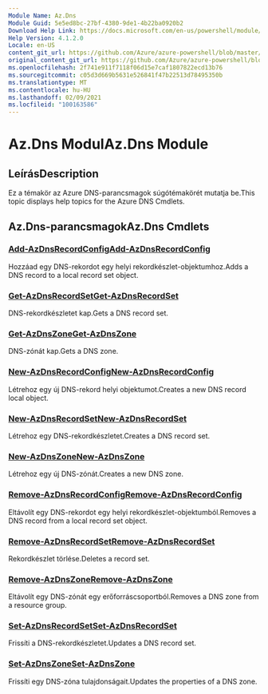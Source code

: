 ```yaml
---
Module Name: Az.Dns
Module Guid: 5e5ed8bc-27bf-4380-9de1-4b22ba0920b2
Download Help Link: https://docs.microsoft.com/en-us/powershell/module/az.dns
Help Version: 4.1.2.0
Locale: en-US
content_git_url: https://github.com/Azure/azure-powershell/blob/master/src/Dns/Dns/help/Az.DNS.md
original_content_git_url: https://github.com/Azure/azure-powershell/blob/master/src/Dns/Dns/help/Az.DNS.md
ms.openlocfilehash: 2f741e911f7118f06d15e7caf1807822ecd13b76
ms.sourcegitcommit: c05d3d669b5631e526841f47b22513d78495350b
ms.translationtype: MT
ms.contentlocale: hu-HU
ms.lasthandoff: 02/09/2021
ms.locfileid: "100163586"
---
```

# <span data-ttu-id="434d8-101">Az.Dns Modul</span><span class="sxs-lookup"><span data-stu-id="434d8-101">Az.Dns Module</span></span>
## <span data-ttu-id="434d8-102">Leírás</span><span class="sxs-lookup"><span data-stu-id="434d8-102">Description</span></span>
<span data-ttu-id="434d8-103">Ez a témakör az Azure DNS-parancsmagok súgótémakörét mutatja be.</span><span class="sxs-lookup"><span data-stu-id="434d8-103">This topic displays help topics for the Azure DNS Cmdlets.</span></span>

## <span data-ttu-id="434d8-104">Az.Dns-parancsmagok</span><span class="sxs-lookup"><span data-stu-id="434d8-104">Az.Dns Cmdlets</span></span>
### [<span data-ttu-id="434d8-105">Add-AzDnsRecordConfig</span><span class="sxs-lookup"><span data-stu-id="434d8-105">Add-AzDnsRecordConfig</span></span>](Add-AzDnsRecordConfig.md)
<span data-ttu-id="434d8-106">Hozzáad egy DNS-rekordot egy helyi rekordkészlet-objektumhoz.</span><span class="sxs-lookup"><span data-stu-id="434d8-106">Adds a DNS record to a local record set object.</span></span>

### [<span data-ttu-id="434d8-107">Get-AzDnsRecordSet</span><span class="sxs-lookup"><span data-stu-id="434d8-107">Get-AzDnsRecordSet</span></span>](Get-AzDnsRecordSet.md)
<span data-ttu-id="434d8-108">DNS-rekordkészletet kap.</span><span class="sxs-lookup"><span data-stu-id="434d8-108">Gets a DNS record set.</span></span>

### [<span data-ttu-id="434d8-109">Get-AzDnsZone</span><span class="sxs-lookup"><span data-stu-id="434d8-109">Get-AzDnsZone</span></span>](Get-AzDnsZone.md)
<span data-ttu-id="434d8-110">DNS-zónát kap.</span><span class="sxs-lookup"><span data-stu-id="434d8-110">Gets a DNS zone.</span></span>

### [<span data-ttu-id="434d8-111">New-AzDnsRecordConfig</span><span class="sxs-lookup"><span data-stu-id="434d8-111">New-AzDnsRecordConfig</span></span>](New-AzDnsRecordConfig.md)
<span data-ttu-id="434d8-112">Létrehoz egy új DNS-rekord helyi objektumot.</span><span class="sxs-lookup"><span data-stu-id="434d8-112">Creates a new DNS record local object.</span></span>

### [<span data-ttu-id="434d8-113">New-AzDnsRecordSet</span><span class="sxs-lookup"><span data-stu-id="434d8-113">New-AzDnsRecordSet</span></span>](New-AzDnsRecordSet.md)
<span data-ttu-id="434d8-114">Létrehoz egy DNS-rekordkészletet.</span><span class="sxs-lookup"><span data-stu-id="434d8-114">Creates a DNS record set.</span></span>

### [<span data-ttu-id="434d8-115">New-AzDnsZone</span><span class="sxs-lookup"><span data-stu-id="434d8-115">New-AzDnsZone</span></span>](New-AzDnsZone.md)
<span data-ttu-id="434d8-116">Létrehoz egy új DNS-zónát.</span><span class="sxs-lookup"><span data-stu-id="434d8-116">Creates a new DNS zone.</span></span>

### [<span data-ttu-id="434d8-117">Remove-AzDnsRecordConfig</span><span class="sxs-lookup"><span data-stu-id="434d8-117">Remove-AzDnsRecordConfig</span></span>](Remove-AzDnsRecordConfig.md)
<span data-ttu-id="434d8-118">Eltávolít egy DNS-rekordot egy helyi rekordkészlet-objektumból.</span><span class="sxs-lookup"><span data-stu-id="434d8-118">Removes a DNS record from a local record set object.</span></span>

### [<span data-ttu-id="434d8-119">Remove-AzDnsRecordSet</span><span class="sxs-lookup"><span data-stu-id="434d8-119">Remove-AzDnsRecordSet</span></span>](Remove-AzDnsRecordSet.md)
<span data-ttu-id="434d8-120">Rekordkészlet törlése.</span><span class="sxs-lookup"><span data-stu-id="434d8-120">Deletes a record set.</span></span>

### [<span data-ttu-id="434d8-121">Remove-AzDnsZone</span><span class="sxs-lookup"><span data-stu-id="434d8-121">Remove-AzDnsZone</span></span>](Remove-AzDnsZone.md)
<span data-ttu-id="434d8-122">Eltávolít egy DNS-zónát egy erőforráscsoportból.</span><span class="sxs-lookup"><span data-stu-id="434d8-122">Removes a DNS zone from a resource group.</span></span>

### [<span data-ttu-id="434d8-123">Set-AzDnsRecordSet</span><span class="sxs-lookup"><span data-stu-id="434d8-123">Set-AzDnsRecordSet</span></span>](Set-AzDnsRecordSet.md)
<span data-ttu-id="434d8-124">Frissíti a DNS-rekordkészletet.</span><span class="sxs-lookup"><span data-stu-id="434d8-124">Updates a DNS record set.</span></span>

### [<span data-ttu-id="434d8-125">Set-AzDnsZone</span><span class="sxs-lookup"><span data-stu-id="434d8-125">Set-AzDnsZone</span></span>](Set-AzDnsZone.md)
<span data-ttu-id="434d8-126">Frissíti egy DNS-zóna tulajdonságait.</span><span class="sxs-lookup"><span data-stu-id="434d8-126">Updates the properties of a DNS zone.</span></span>


